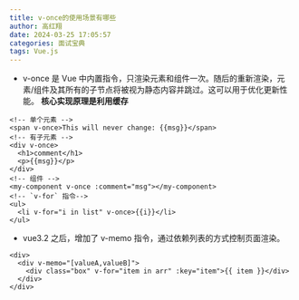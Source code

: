 ```yaml
---
title: v-once的使用场景有哪些
author: 高红翔
date: 2024-03-25 17:05:57
categories: 面试宝典
tags: Vue.js
---
```


- v-once 是 Vue 中内置指令，只渲染元素和组件一次。随后的重新渲染，元素/组件及其所有的子节点将被视为静态内容并跳过。这可以用于优化更新性能。
  **核心实现原理是利用缓存**

```vue
<!-- 单个元素 -->
<span v-once>This will never change: {{msg}}</span>
<!-- 有子元素 -->
<div v-once>
  <h1>comment</h1>
  <p>{{msg}}</p>
</div>
<!-- 组件 -->
<my-component v-once :comment="msg"></my-component>
<!-- `v-for` 指令-->
<ul>
  <li v-for="i in list" v-once>{{i}}</li>
</ul>
```

- vue3.2 之后，增加了 v-memo 指令，通过依赖列表的方式控制页面渲染。

```vue
<div>
  <div v-memo="[valueA,valueB]">
    <div class="box" v-for="item in arr" :key="item">{{ item }}</div>
  </div>
</div>
```
